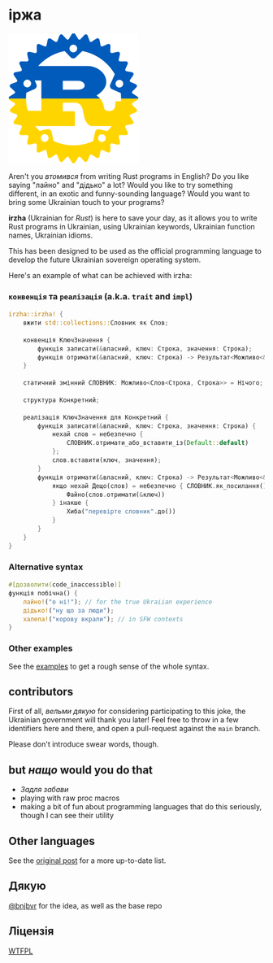 # іржа

<img src="assets/logo-transparent.png" alt="irzha logo" width="256" height="256"/>

Aren't you _втомився_ from writing Rust programs in English? Do you like saying
"лайно" and "дідько" a lot? Would you like to try something different, in an exotic and
funny-sounding language? Would you want to bring some Ukrainian touch to your
programs?

**irzha** (Ukrainian for _Rust_) is here to save your day, as it allows you to
write Rust programs in Ukrainian, using Ukrainian keywords, Ukrainian function names,
Ukrainian idioms.

This has been designed to be used as the official programming language to
develop the future Ukrainian sovereign operating system.

Here's an example of what can be achieved with irzha:

### `конвенція` та `реалізація` (a.k.a. `trait` and `impl`)

```rust
irzha::irzha! {
    вжити std::collections::Словник як Слов;

    конвенція КлючЗначення {
        функція записати(&власний, ключ: Строка, значення: Строка);
        функція отримати(&власний, ключ: Строка) -> Результат<Можливо<&Строка>, Строка>;
    }

    статичний змінний СЛОВНИК: Можливо<Слов<Строка, Строка>> = Нічого;

    структура Конкретний;

    реалізація КлючЗначення для Конкретний {
        функція записати(&власний, ключ: Строка, значення: Строка) {
            нехай слов = небезпечно {
                СЛОВНИК.отримати_або_вставити_із(Default::default)
            };
            слов.вставити(ключ, значення);
        }
        функція отримати(&власний, ключ: Строка) -> Результат<Можливо<&Строка>, Строка> {
            якщо нехай Дещо(слов) = небезпечно { СЛОВНИК.як_посилання() } {
                Файно(слов.отримати(&ключ))
            } інакше {
                Хиба("перевірте словник".до())
            }
        }
    }
}
```

### Alternative syntax

```rust
#[дозволити(code_inaccessible)]
функція побічна() {
    лайно!("о ні!"); // for the true Ukraiian experience
    дідько!("ну що за люди");
    халепа!("корову вкрали"); // in SFW contexts
}
```

### Other examples

See the [examples](https://github.com/brokeyourbike/irzha/examples/src/main.rs) to get a rough sense of the whole syntax.

## contributors

First of all, _вельми дякую_ for considering participating to this joke, the
Ukrainian government will thank you later! Feel free to throw in a few identifiers
here and there, and open a pull-request against the `main` branch.

Please don't introduce swear words, though.

## but _нащо_ would you do that

- _Задля забави_
- playing with raw proc macros
- making a bit of fun about programming languages that do this seriously, though I can see their utility

## Other languages

See the [original post](https://github.com/bnjbvr/rouille#other-languages) for a more up-to-date list.

## Дякую

[@bnjbvr](https://github.com/bnjbvr) for the idea, as well as the base repo

## Ліцензія

[WTFPL](https://github.com/brokeyourbike/irzha/blob/main/LICENSE)
